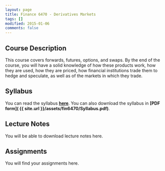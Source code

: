 ```yaml
---
layout: page
title: Finance 6470 - Derivatives Markets
tags: []
modified: 2015-01-06
comments: false
---
```


## Course Description 

This course covers forwards, futures, options, and swaps. By the end of
the course, you will have a solid knowledge of how these products work,
how they are used, how they are priced, how financial institutions trade
them to hedge and speculate, as well as of the markets in which they
trade.


## Syllabus

You can read the syllabus **[here](/teaching/FIN6470/syllabus)**. You can also download the syllabus in **[PDF form]( {{ site.url }}/assets/fin6470/Syllabus.pdf)**.


## Lecture Notes

You will be able to download lecture notes here.


## Assignments

You will find your assignments here.

